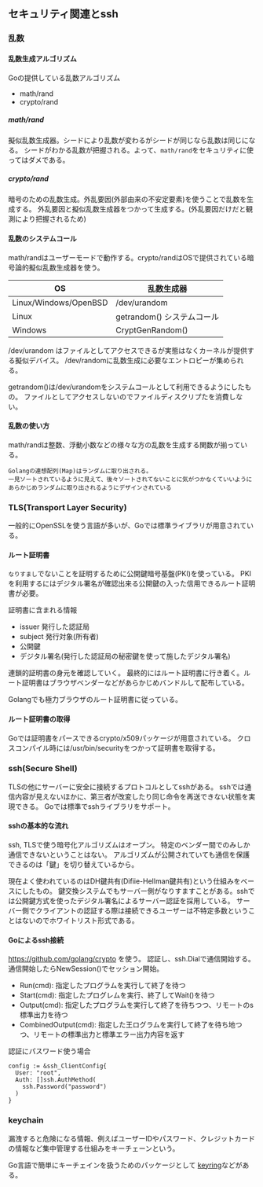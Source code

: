 ## セキュリティ関連とssh

### 乱数

#### 乱数生成アルゴリズム

Goの提供している乱数アルゴリズム

- math/rand
- crypto/rand

##### math/rand

擬似乱数生成器。シードにより乱数が変わるがシードが同じなら乱数は同じになる。
シードがわかる乱数が把握される。よって、`math/rand`をセキュリティに使ってはダメである。

##### crypto/rand

暗号のための乱数生成。外乱要因(外部由来の不安定要素)を使うことで乱数を生成する。
外乱要因と擬似乱数生成器をつかって生成する。(外乱要因だけだと観測により把握されるため)

#### 乱数のシステムコール

math/randはユーザーモードで動作する。crypto/randはOSで提供されている暗号論的擬似乱数生成器を使う。

OS | 乱数生成器
--- | ---
Linux/Windows/OpenBSD | /dev/urandom
Linux | getrandom() システムコール
Windows | CryptGenRandom()

/dev/urandom はファイルとしてアクセスできるが実態はなくカーネルが提供する擬似デバイス。
/dev/randomに乱数生成に必要なエントロピーが集められる。

getrandom()は/dev/urandomをシステムコールとして利用できるようにしたもの。
ファイルとしてアクセスしないのでファイルディスクリプたを消費しない。

#### 乱数の使い方

math/randは整数、浮動小数などの様々な方の乱数を生成する関数が揃っている。

```
Golangの連想配列(Map)はランダムに取り出される。
一見ソートされているように見えて、後々ソートされてないことに気がつかなくていいように
あらかじめランダムに取り出されるようにデザインされている
````

### TLS(Transport Layer Security)

一般的にOpenSSLを使う言語が多いが、Goでは標準ライブラリが用意されている。

#### ルート証明書

`なりすまし`でないことを証明するために公開鍵暗号基盤(PKI)を使っている。
PKIを利用するにはデジタル署名が確認出来る公開鍵の入った信用できるルート証明書が必要。

証明書に含まれる情報

- issuer 発行した認証局
- subject 発行対象(所有者)
- 公開鍵
- デジタル署名(発行した認証局の秘密鍵を使って施したデジタル署名)

連鎖的証明書の身元を確認していく。
最終的にはルート証明書に行き着く。ルート証明書はブラウザベンダーなどがあらかじめバンドルして配布している。

Golangでも極力ブラウザのルート証明書に従っている。

#### ルート証明書の取得

Goでは証明書をパースできるcrypto/x509パッケージが用意されている。
クロスコンパイル時には/usr/bin/securityをつかって証明書を取得する。

### ssh(Secure Shell)

TLSの他にサーバーに安全に接続するプロトコルとしてsshがある。
sshでは通信内容が見えないほかに、第三者が改変したり同じ命令を再送できない状態を実現できる。
Goでは標準でsshライブラリをサポート。

#### sshの基本的な流れ

ssh, TLSで使う暗号化アルゴリズムはオープン。
特定のベンダー間でのみしか通信できないということはない。
アルゴリズムが公開されていても通信を保護できるのは「鍵」を切り替えているから。

現在よく使われているのはDH鍵共有(Difiie-Hellman鍵共有)という仕組みをベースにしたもの。
鍵交換システムでもサーバー側がなりすますことがある。sshでは公開鍵方式を使ったデジタル署名によるサーバー認証を採用している。
サーバー側でクライアントの認証する際は接続できるユーザーは不特定多数ということはないのでホワイトリスト形式である。

#### Goによるssh接続

https://github.com/golang/crypto を使う。
認証し、ssh.Dialで通信開始する。
通信開始したらNewSession()でセッション開始。


- Run(cmd): 指定したプログラムを実行して終了を待つ
- Start(cmd): 指定したプログレムを実行、終了してWait()を待つ
- Output(cmd): 指定したプログラムを実行して終了を待ちつつ、リモートのs標準出力を待つ
- CombinedOutput(cmd): 指定した王ログラムを実行して終了を待ち地つつ、リモートの標準出力と標準エラー出力内容を返す

認証にパスワード使う場合

```golang
config := &ssh_ClientConfig{
  User: "root",
  Auth: []ssh.AuthMethod(
    ssh.Password("password")
  )
}
```

### keychain

漏洩すると危険になる情報、例えばユーザーIDやパスワード、クレジットカードの情報など集中管理する仕組みをキーチェーンという。

Go言語で簡単にキーチェインを扱うためのパッケージとして [keyring](https://github.com/tmc/keyring)などがある。
